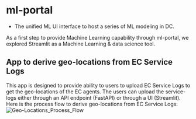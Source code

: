 # ml-portal
 - The unified ML UI interface to host a series of ML modeling in DC.

As a first step to provide Machine Learning capability through ml-portal, we explored Streamlit as a Machine Learning & data science tool.

## App to derive geo-locations from EC Service Logs
This app is designed to provide ability to users to upload EC Service Logs to get the geo-locations of the EC agents. The users can upload the service-logs either through an API endpoint (FastAPI) or through a UI (Streamlit).
Here is the process flow to derive geo-locations from EC Service Logs: ![Geo-Locations_Process_Flow](https://user-images.githubusercontent.com/20440873/131028463-8b78ce59-6dd8-4fbe-939f-f28b568dd896.png)


